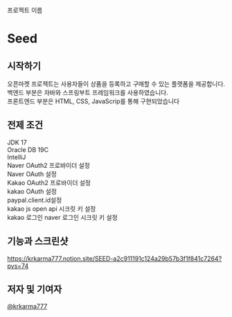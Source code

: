 프로젝트 이름

<h1>Seed</h1>

## 시작하기

오픈마켓 프로젝트는 사용자들이 상품을 등록하고 구매할 수 있는 플랫폼을 제공합니다.<br>
백엔드 부분은 자바와 스프링부트 프레임워크를 사용하였습니다.<br>
프론트엔드 부분은 HTML, CSS, JavaScrip를 통해 구현되었습니다

## 전제 조건

JDK 17<br>
Oracle DB 19C<br>
IntelliJ<br>
Naver OAuth2 프로바이더 설정<br>
Naver OAuth 설정<br>
Kakao OAuth2 프로바이더 설정<br>
kakao OAuth 설정<br>
paypal.client.id설정<br>
kakao js open api 시크릿 키 설정<br>
kakao 로그인 naver 로그인 시크릿 키 설정<br>
## 기능과 스크린샷
https://krkarma777.notion.site/SEED-a2c911191c124a29b57b3f1f841c7264?pvs=74
## 저자 및 기여자

[@krkarma777]([링크](https://github.com/krkarma777)https://github.com/krkarma777)

</div>
